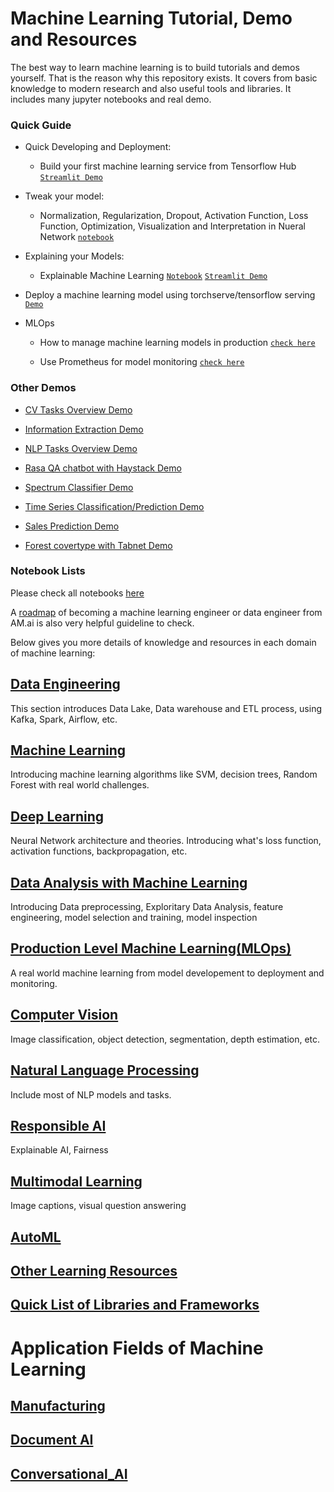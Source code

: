 # Machine Learning Tutorial, Demo and Resources

The best way to learn machine learning is to build tutorials and demos yourself. That is the reason why this repository exists. It covers from basic knowledge to modern research and also useful tools and libraries. It includes many jupyter notebooks and real demo. 



### Quick Guide

* Quick Developing and Deployment:

   * Build your first machine learning service from Tensorflow Hub [`Streamlit Demo`](demo/simple/image_cls)

* Tweak your model:

   * Normalization, Regularization, Dropout, Activation Function, Loss Function, Optimization, Visualization and Interpretation in Nueral Network [`notebook`](notebooks/data-analysis/house_price_NN_xAI.ipynb)

* Explaining your Models:

   * Explainable Machine Learning [`Notebook`](notebooks/data-analysis/house_price.ipynb) [`Streamlit Demo`](https://explainable-machine-learning.herokuapp.com/)

* Deploy a machine learning model using torchserve/tensorflow serving [`Demo`]()

* MLOps

   * How to manage machine learning models in production [`check here`](MLOps.md)

   * Use Prometheus for model monitoring [`check here`]()


### Other Demos

* [CV Tasks Overview Demo]()

* [Information Extraction Demo]()

* [NLP Tasks Overview Demo]()

* [Rasa QA chatbot with Haystack Demo]()

* [Spectrum Classifier Demo]()

* [Time Series Classification/Prediction Demo]()

* [Sales Prediction Demo]()

* [Forest covertype with Tabnet Demo]()

### Notebook Lists

Please check all notebooks [here](notebooks/)

A [roadmap](https://i.am.ai/roadmap/) of becoming a machine learning engineer or data engineer from AM.ai is also very helpful guideline to check.

Below gives you more details of knowledge and resources in each domain of machine learning:

## [Data Engineering](Data_Engineering.md)

This section introduces Data Lake, Data warehouse and ETL process, using Kafka, Spark, Airflow, etc.

## [Machine Learning](Machine_Learning.md)

Introducing machine learning algorithms like SVM, decision trees, Random Forest with real world challenges.

## [Deep Learning](Deep_Learning.md)

Neural Network architecture and theories. Introducing what's loss function, activation functions, backpropagation, etc.

## [Data Analysis with Machine Learning](Data_Analysis.md)

Introducing Data preprocessing, Exploritary Data Analysis, feature engineering, model selection and training, model inspection

## [Production Level Machine Learning(MLOps)](MLOps.md)

A real world machine learning from model developement to deployment and monitoring.

## [Computer Vision](Computer_Vision.md)

Image classification, object detection, segmentation, depth estimation, etc.

## [Natural Language Processing](Natural_Language_Processing.md)

Include most of NLP models and tasks.

## [Responsible AI](Responsible_AI.md)

Explainable AI, Fairness 

## [Multimodal Learning](Multimodal.md)

Image captions, visual question answering

## [AutoML](autoML.md)

## [Other Learning Resources](Other_Learning_Resources.md)

## [Quick List of Libraries and Frameworks](Libraries_and_Frameworks.md)

# Application Fields of Machine Learning

## [Manufacturing](applications/Manufacturing.md)

## [Document AI](applications/Document_AI.md)

## [Conversational_AI](applications/Conversational_AI.md)







